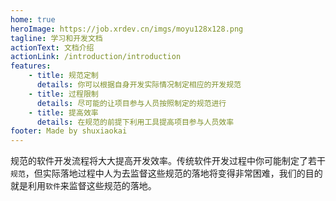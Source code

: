 ```yaml
---
home: true
heroImage: https://job.xrdev.cn/imgs/moyu128x128.png
tagline: 学习和开发文档
actionText: 文档介绍
actionLink: /introduction/introduction
features:
    - title: 规范定制
      details: 你可以根据自身开发实际情况制定相应的开发规范
    - title: 过程限制
      details: 尽可能的让项目参与人员按照制定的规范进行
    - title: 提高效率
      details: 在规范的前提下利用工具提高项目参与人员效率
footer: Made by shuxiaokai
---
```


规范的软件开发流程将大大提高开发效率。传统软件开发过程中你可能制定了若干`规范`，但实际落地过程中人为去监督这些规范的落地将变得非常困难，我们的目的就是利用`软件`来监督这些规范的落地。

